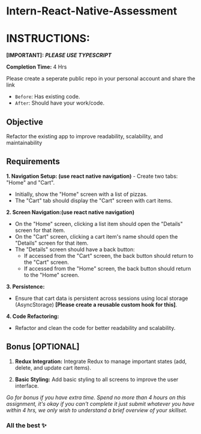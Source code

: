 # Intern-React-Native-Assessment

# INSTRUCTIONS:
**[IMPORTANT]:** _**PLEASE USE TYPESCRIPT**_

**Completion Time:** 4 Hrs

Please create a seperate public repo in your personal account and share the link

- `Before`: Has existing code.
- `After`: Should have your work/code.

## Objective
Refactor the existing app to improve readability, scalability, and maintainability

## Requirements
**1. Navigation Setup: (use react native navigation)**
    - Create two tabs: "Home" and "Cart".
  - Initially, show the "Home" screen with a list of pizzas.
  - The "Cart" tab should display the "Cart" screen with cart items.


**2. Screen Navigation:(use react native navigation)**
  - On the "Home" screen, clicking a list item should open the "Details" screen for that item.
  - On the "Cart" screen, clicking a cart item's name should open the "Details" screen for that item.
  - The "Details" screen should have a back button:
    - If accessed from the "Cart" screen, the back button should return to the "Cart" screen.
    - If accessed from the "Home" screen, the back button should return to the "Home" screen.


**3. Persistence:**
- Ensure that cart data is persistent across sessions using local storage (AsyncStorage) **[Please create a reusable custom hook for this]**.


**4. Code Refactoring:**
- Refactor and clean the code for better readability and scalability.

## Bonus **[OPTIONAL]**

1. **Redux Integration:**
Integrate Redux to manage important states (add, delete, and update cart items).


2. **Basic Styling:**
Add basic styling to all screens to improve the user interface.

_Go for bonus if you have extra time. Spend no more than 4 hours on this assignment, it's okay if you can't complete it just submit whatever you have within 4 hrs, we only wish to understand a brief overview of your skillset._

### All the best ✨
